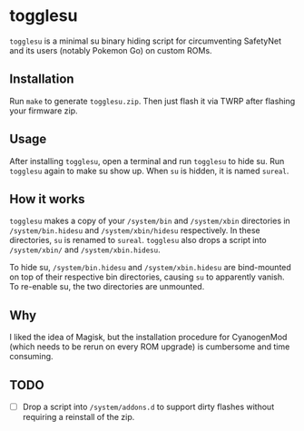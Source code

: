 togglesu
==========

`togglesu` is a minimal su binary hiding script for circumventing SafetyNet and
its users (notably Pokemon Go) on custom ROMs.


Installation
------------

Run `make` to generate `togglesu.zip`. Then just flash it via TWRP after
flashing your firmware zip.


Usage
-----

After installing `togglesu`, open a terminal and run `togglesu` to hide su. Run
`togglesu` again to make su show up. When `su` is hidden, it is named `sureal`.


How it works
------------

`togglesu` makes a copy of your `/system/bin` and `/system/xbin` directories in
`/system/bin.hidesu` and `/system/xbin/hidesu` respectively. In these
directories, `su` is renamed to `sureal`. `togglesu` also drops a script into
`/system/xbin/` and `/system/xbin.hidesu`.

To hide su, `/system/bin.hidesu` and `/system/xbin.hidesu` are bind-mounted on
top of their respective bin directories, causing `su` to apparently vanish. To
re-enable su, the two directories are unmounted.


Why
---

I liked the idea of Magisk, but the installation procedure for CyanogenMod
(which needs to be rerun on every ROM upgrade) is cumbersome and time consuming.

TODO
----

 - [ ] Drop a script into `/system/addons.d` to support dirty flashes without
   requiring a reinstall of the zip.
